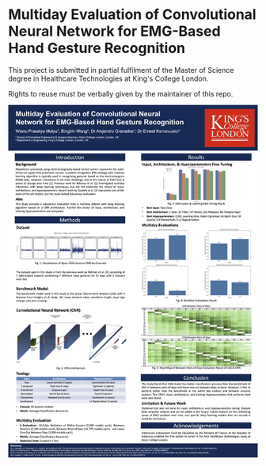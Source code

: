 # Multiday Evaluation of Convolutional Neural Network for EMG-Based Hand Gesture Recognition

This project is submitted in partial fulfilment of the Master of Science degree in Healthcare Technologies at King's College London.

Rights to reuse must be verbally given by the maintainer of this repo.

![Poster of This Project](./poster-draft.jpg)
